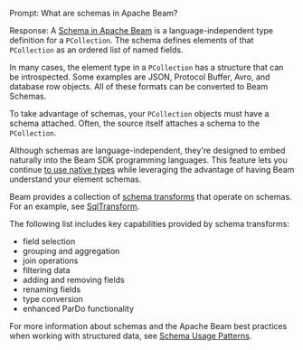 Prompt:
What are schemas in Apache Beam?

Response:
A [Schema in Apache Beam](https://beam.apache.org/documentation/programming-guide/#schemas) is a language-independent type definition for a `PCollection`. The schema defines elements of that `PCollection` as an ordered list of named fields.

In many cases, the element type in a `PCollection` has a structure that can be introspected. Some examples are JSON, Protocol Buffer, Avro, and database row objects. All of these formats can be converted to Beam Schemas.

To take advantage of schemas, your `PCollection` objects must have a schema attached. Often, the source itself attaches a schema to the `PCollection`.

Although schemas are language-independent, they're designed to embed naturally into the Beam SDK programming languages. This feature lets you continue [to use native types](https://beam.apache.org/documentation/programming-guide/#schemas-for-pl-types) while leveraging the advantage of having Beam understand your element schemas.

Beam provides a collection of [schema transforms](https://beam.apache.org/documentation/programming-guide/#662-schema-transforms) that operate on schemas. For an example, see [SqlTransform](https://beam.apache.org/documentation/dsls/sql/overview/).

The following list includes key capabilities provided by schema transforms:
* field selection
* grouping and aggregation
* join operations
* filtering data
* adding and removing fields
* renaming fields
* type conversion
* enhanced ParDo functionality

For more information about schemas and the Apache Beam best practices when working with structured data, see [Schema Usage Patterns](https://beam.apache.org/documentation/patterns/schema/).
